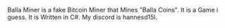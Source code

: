 Balla Miner is a fake Bitcoin Miner that Mines "Balla Coins". It is a Game i guess.
It is Written in C#. 
My discord is hannesd15l.
